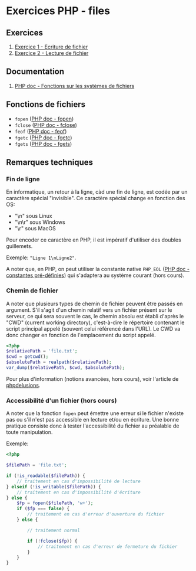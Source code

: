 # Exercices PHP - files

## Exercices

 1. [Exercice 1 - Ecriture de fichier](./ex1/)
 2. [Exercice 2 - Lecture de fichier](./ex2/)

## Documentation

 1. [PHP doc - Fonctions sur les systèmes de fichiers](https://www.php.net/manual/fr/ref.filesystem.php)

## Fonctions de fichiers

 - `fopen` ([PHP doc - fopen](https://www.php.net/manual/fr/function.fopen.php))
 - `fclose` ([PHP doc - fclose](https://www.php.net/manual/fr/function.fclose.php))
 - `feof` ([PHP doc - feof](https://www.php.net/manual/fr/function.feof.php))
 - `fgetc` ([PHP doc - fgetc](https://www.php.net/manual/fr/function.fgetc.php))
 - `fgets` ([PHP doc - fgets](https://www.php.net/manual/fr/function.fgets.php))
 

## Remarques techniques

### Fin de ligne

En informatique, un retour à la ligne, càd une fin de ligne, est codée par un caractère spécial "invisible". Ce caractère spécial change en fonction des OS:
 - "\n" sous Linux
 - "\n\r" sous Windows 
 - "\r" sous MacOS

Pour encoder ce caractère en PHP, il est impératif d'utiliser des doubles guillemets.

Exemple: `"Ligne 1\nLigne2"`.

A noter que, en PHP, on peut utiliser la constante native `PHP_EOL` ([PHP doc - constantes pré-définies](https://www.php.net/manual/fr/reserved.constants.php)) qui s'adaptera au système courant (hors cours).

### Chemin de fichier

A noter que plusieurs types de chemin de fichier peuvent être passés en argument. S'il s'agit d'un chemin relatif vers un fichier présent sur le serveur, ce qui sera souvent le cas, le chemin absolu est établi d'après le "CWD" (current working directory), c'est-à-dire le répertoire contenant le script principal appelé (souvent celui référencé dans l'URL). Le CWD va donc changer en fonction de l'emplacement du script appelé.

```php
<?php
$relativePath = 'file.txt';
$cwd = getcwd();
$absolutePath = realpath($relativePath);
var_dump($relativePath, $cwd, $absolutePath);
```

Pour plus d'information (notions avancées, hors cours), voir l'article de [phpdelusions](https://phpdelusions.net/articles/paths).

### Accessibilité d'un fichier (hors cours)

A noter que la fonction `fopen` peut émettre une erreur si le fichier n'existe pas ou s'il n'est pas accessible en lecture et/ou en écriture. Une bonne pratique consiste donc à tester l'accessibilité du fichier au préalable de toute manipulation.

Exemple:

```php
<?php

$filePath = 'file.txt';

if (!is_readable($filePath)) {
    // traitement en cas d'impossibilité de lecture
} elseif (!is_writable($filePath)) {
    // traitement en cas d'impossibilité d'écriture
} else {
    $fp = fopen($filePath, 'w+');
    if ($fp === false) {
        // traitement en cas d'erreur d'ouverture du fichier
    } else {

        // traitement normal

        if (!fclose($fp)) {
            // traitement en cas d'erreur de fermeture du fichier
        }
    }
}
```
